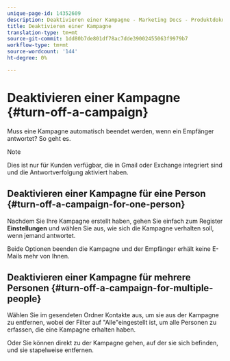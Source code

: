 ```yaml
---
unique-page-id: 14352609
description: Deaktivieren einer Kampagne - Marketing Docs - Produktdokumentation
title: Deaktivieren einer Kampagne
translation-type: tm+mt
source-git-commit: 1dd80b7de801df78ac7dde39002455063f9979b7
workflow-type: tm+mt
source-wordcount: '144'
ht-degree: 0%

---
```



# Deaktivieren einer Kampagne {#turn-off-a-campaign}

Muss eine Kampagne automatisch beendet werden, wenn ein Empfänger antwortet? So geht es.

>[!NOTE]
>
>Dies ist nur für Kunden verfügbar, die in Gmail oder Exchange integriert sind und die Antwortverfolgung aktiviert haben.

## Deaktivieren einer Kampagne für eine Person {#turn-off-a-campaign-for-one-person}

Nachdem Sie Ihre Kampagne erstellt haben, gehen Sie einfach zum Register **Einstellungen** und wählen Sie aus, wie sich die Kampagne verhalten soll, wenn jemand antwortet.

Beide Optionen beenden die Kampagne und der Empfänger erhält keine E-Mails mehr von Ihnen.

## Deaktivieren einer Kampagne für mehrere Personen {#turn-off-a-campaign-for-multiple-people}

Wählen Sie im gesendeten Ordner Kontakte aus, um sie aus der Kampagne zu entfernen, wobei der Filter auf &quot;Alle&quot;eingestellt ist, um alle Personen zu erfassen, die eine Kampagne erhalten haben.

Oder Sie können direkt zu der Kampagne gehen, auf der sie sich befinden, und sie stapelweise entfernen.
